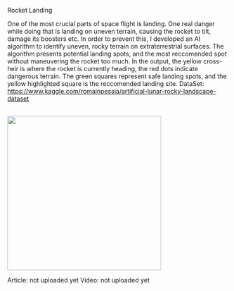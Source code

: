 Rocket Landing

One of the most crucial parts of space flight is landing. One real danger while doing that is landing on uneven terrain, causing the rocket to tilt, damage its boosters etc. In order to prevent this, I developed an AI algorithm to identify uneven, rocky terrain on extraterrestrial surfaces. The algorithm presents potential landing spots, and the most reccomended spot without maneuvering the rocket too much. In the output, the yellow cross-heir is where the rocket is currently heading, the red dots indicate dangerous terrain. The green squares represent safe landing spots, and the yellow highlighted square is the reccomended landing site.
DataSet: https://www.kaggle.com/romainpessia/artificial-lunar-rocky-landscape-dataset

<br>
<img height="350", src="https://user-images.githubusercontent.com/56005095/114437309-0a672700-9bcf-11eb-80fe-fed7359fe2ba.png" />
<br>

Article: not uploaded yet
Video: not uploaded yet
